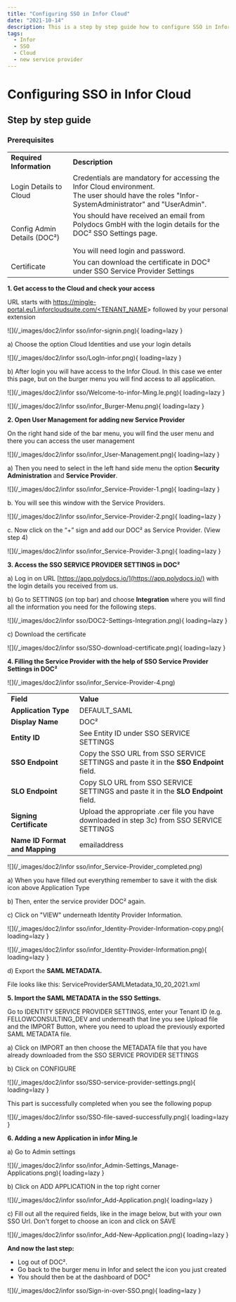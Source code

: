 ```yaml
---
title: "Configuring SSO in Infor Cloud"
date: "2021-10-14"
description: This is a step by step guide how to configure SSO in Infor Cloud. Starting with the prerequisites, getting access to the cloud and checking it to add a new service provider.
tags:
  - Infor
  - SSO
  - Cloud
  - new service provider
---
```


# Configuring SSO in Infor Cloud

## Step by step guide

### **Prerequisites**

<table><tbody><tr><td><strong>Required Information</strong></td><td><strong>Description</strong></td></tr><tr><td>Login Details to Cloud</td><td>Credentials are mandatory for accessing the Infor Cloud environment.<br>The user should have the roles "Infor-SystemAdministrator" and "UserAdmin".</td></tr><tr><td>Config Admin Details (DOC²)</td><td>You should have received an email from Polydocs GmbH with the login details for the DOC² SSO Settings page.<br><br>You will need login and password.<br></td></tr><tr><td>Certificate</td><td>You can download the certificate in DOC² under SSO Service Provider Settings</td></tr></tbody></table>

**1\. Get access to the Cloud and check your access**

URL starts with [https://mingle-portal.eu1.inforcloudsuite.com/<TENANT\_NAME](https://mingle-portal.eu1.inforcloudsuite.com/)\> followed by your personal extension

![](/_images/doc2/infor sso/infor-signin.png){ loading=lazy }

a) Choose the option Cloud Identities and use your login details

![](/_images/doc2/infor sso/LogIn-infor.png){ loading=lazy }

b) After login you will have access to the Infor Cloud. In this case we enter this page, but on the burger menu you will find access to all application.

![](/_images/doc2/infor sso/Welcome-to-infor-Ming.le.png){ loading=lazy }

![](/_images/doc2/infor sso/infor_Burger-Menu.png){ loading=lazy }

**2\. Open User Management for adding new Service Provider**

On the right hand side of the bar menu, you will find the user menu and there you can access the user management

![](/_images/doc2/infor sso/infor_User-Management.png){ loading=lazy }

a) Then you need to select in the left hand side menu the option **Security Administration** and **Service Provider**.

![](/_images/doc2/infor sso/infor_Service-Provider-1.png){ loading=lazy }

b. You will see this window with the Service Providers.

![](/_images/doc2/infor sso/infor_Service-Provider-2.png){ loading=lazy }

c. Now click on the “+” sign and add our DOC² as Service Provider. (View step 4)

![](/_images/doc2/infor sso/infor_Service-Provider-3.png){ loading=lazy }

**3\. Access the SSO SERVICE PROVIDER SETTINGS in DOC²**

a) Log in on URL [https://app.polydocs.io/](https://app.polydocs.io/) with the login details you received from us.

b) Go to SETTINGS (on top bar) and choose **Integration** where you will find all the information you need for the following steps.

![](/_images/doc2/infor sso/DOC2-Settings-Integration.png){ loading=lazy }


c) Download the certificate

![](/_images/doc2/infor sso/SSO-download-certificate.png){ loading=lazy }

**4\. Filling the Service Provider with the help of SSO Service Provider Settings in DOC²**

![](/_images/doc2/infor sso/infor_Service-Provider-4.png)

<table><tbody><tr><td><strong>Field</strong></td><td><strong>Value</strong></td></tr><tr><td><strong>Application Type</strong></td><td>DEFAULT_SAML</td></tr><tr><td><strong>Display Name</strong></td><td>DOC²</td></tr><tr><td><strong>Entity ID</strong></td><td>See Entity ID under SSO SERVICE SETTINGS</td></tr><tr><td><strong>SSO Endpoint</strong></td><td>Copy the SSO URL from SSO SERVICE SETTINGS and paste it in the <strong>SSO Endpoint </strong>field.</td></tr><tr><td><strong>SLO Endpoint</strong></td><td>Copy SLO URL from SSO SERVICE SETTINGS and paste it in the <strong>SLO Endpoint </strong>field.</td></tr><tr><td><strong>Signing Certificate</strong></td><td>Upload the appropriate .cer file you have downloaded in step 3c) from SSO SERVICE SETTINGS</td></tr><tr><td><strong>Name ID Format and Mapping</strong></td><td>emailaddress</td></tr></tbody></table>

![](/_images/doc2/infor sso/infor_Service-Provider_completed.png)

a) When you have filled out everything remember to save it with the disk icon above Application Type

b) Then, enter the service provider DOC² again.

c) Click on "VIEW" underneath Identity Provider Information.

![](/_images/doc2/infor sso/infor_Identity-Provider-Information-copy.png){ loading=lazy }

![](/_images/doc2/infor sso/infor_Identity-Provider-Information.png){ loading=lazy }

d) Export the **SAML METADATA.**

File looks like this: ServiceProviderSAMLMetadata\_10\_20\_2021.xml

**5\. Import the SAML METADATA in the SSO Settings.**

Go to IDENTITY SERVICE PROVIDER SETTINGS, enter your Tenant ID (e.g. FELLOWCONSULTING\_DEV and underneath that line you see Upload file and the IMPORT Button, where you need to upload the previously exported SAML METADATA file.

a) Click on IMPORT an then choose the METADATA file that you have already downloaded from the SSO SERVICE PROVIDER SETTINGS

b) Click on CONFIGURE

![](/_images/doc2/infor sso/SSO-service-provider-settings.png){ loading=lazy }

This part is successfully completed when you see the following popup

![](/_images/doc2/infor sso/SSO-file-saved-successfully.png){ loading=lazy }

**6\. Adding a new Application in infor Ming.le**

a) Go to Admin settings

![](/_images/doc2/infor sso/infor_Admin-Settings_Manage-Applications.png){ loading=lazy }

b) Click on ADD APPLICATION in the top right corner

![](/_images/doc2/infor sso/infor_Add-Application.png){ loading=lazy }

c) Fill out all the required fields, like in the image below, but with your own SSO Url. Don't forget to choose an icon and click on SAVE

![](/_images/doc2/infor sso/infor_Add-New-Application.png){ loading=lazy }

**And now the last step:**

- Log out of DOC².
- Go back to the burger menu in Infor and select the icon you just created
- You should then be at the dashboard of DOC²

![](/_images/doc2/infor sso/Sign-in-over-SSO.png){ loading=lazy }
